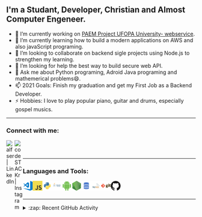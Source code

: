 ## I'm a Studant, Developer, Christian and Almost Computer Engeneer.

- 🔭 I’m currently working on [PAEM Project UFOPA University- webservice](https://github.com/flaviacomp/app-paem-db-restful).
- 🌱 I’m currently learning how to build a modern applications on AWS and also javaScript programing. 
- 👯 I’m looking to collaborate on backend sigle projects using Node.js to strengthen my learning.
- 🤔 I’m looking for help the best way to build secure web API.
- 💬 Ask me about Python programing, Adroid Java programing and mathemerical problems😄.
- 📫 2021 Goals: Finish my graduation and get my First Job as a Backend Developer. 
- ⚡ Hobbies: I love to play popular piano, guitar and drums, especially gospel musics.

---
### Connect with me:

[<img align="left" alt="alfser | LinkedIn" width="22px" src="https://cdn.jsdelivr.net/npm/simple-icons@v3/icons/linkedin.svg" />][linkedin]
[<img align="left" alt="codeSTACKr | Instagram" width="22px" src="https://cdn.jsdelivr.net/npm/simple-icons@v3/icons/instagram.svg" />][instagram]
<br />
<br />

---

### Languages and Tools:

<img align="left" alt="Visual Studio Code" width="26px" src="https://raw.githubusercontent.com/github/explore/80688e429a7d4ef2fca1e82350fe8e3517d3494d/topics/visual-studio-code/visual-studio-code.png" />
<img align="left" alt="JavaScript" width="26px" src="https://raw.githubusercontent.com/github/explore/80688e429a7d4ef2fca1e82350fe8e3517d3494d/topics/javascript/javascript.png" />
<img align="left" alt="Python" width="26px" src="https://raw.githubusercontent.com/github/explore/80688e429a7d4ef2fca1e82350fe8e3517d3494d/topics/python/python.png" />
<img align="left" alt="Java" width="26px" src="https://raw.githubusercontent.com/github/explore/80688e429a7d4ef2fca1e82350fe8e3517d3494d/topics/java/java.png" />
<img align="left" alt="Android" width="26px" src="https://raw.githubusercontent.com/github/explore/80688e429a7d4ef2fca1e82350fe8e3517d3494d/topics/android/android.png" />
<img align="left" alt="Node.js" width="26px" src="https://raw.githubusercontent.com/github/explore/80688e429a7d4ef2fca1e82350fe8e3517d3494d/topics/nodejs/nodejs.png" />
<img align="left" alt="SQL" width="26px" src="https://raw.githubusercontent.com/github/explore/80688e429a7d4ef2fca1e82350fe8e3517d3494d/topics/sql/sql.png" />
<img align="left" alt="MySQL" width="26px" src="https://raw.githubusercontent.com/github/explore/80688e429a7d4ef2fca1e82350fe8e3517d3494d/topics/mysql/mysql.png" />
<img align="left" alt="Git" width="26px" src="https://raw.githubusercontent.com/github/explore/80688e429a7d4ef2fca1e82350fe8e3517d3494d/topics/git/git.png" />
<img align="left" alt="GitHub" width="26px" src="https://raw.githubusercontent.com/github/explore/78df643247d429f6cc873026c0622819ad797942/topics/github/github.png" />

<br />
<br />

---


<details>
  <summary>:zap: Recent GitHub Activity</summary>
  

<!--START_SECTION:activity-->
1. ❗️ Closed issue [#11](https://github.com/flaviacomp/app-paem-db-restful/issues/11) in [flaviacomp/app-paem-db-restful](https://github.com/flaviacomp/app-paem-db-restful)
2. ❗️ Opened issue [#18](https://github.com/flaviacomp/app-paem-db-restful/issues/18) in [flaviacomp/app-paem-db-restful](https://github.com/flaviacomp/app-paem-db-restful)
3. ❗️ Opened issue [#17](https://github.com/flaviacomp/app-paem-db-restful/issues/17) in [flaviacomp/app-paem-db-restful](https://github.com/flaviacomp/app-paem-db-restful)
4. ❗️ Closed issue [#16](https://github.com/flaviacomp/app-paem-db-restful/issues/16) in [flaviacomp/app-paem-db-restful](https://github.com/flaviacomp/app-paem-db-restful)
5. ❗️ Opened issue [#16](https://github.com/flaviacomp/app-paem-db-restful/issues/16) in [flaviacomp/app-paem-db-restful](https://github.com/flaviacomp/app-paem-db-restful)
<!--END_SECTION:activity-->

</details>

[instagram]: https://instagram.com/janilsonalfser
[linkedin]: https://www.linkedin.com/in/janilsonalfser